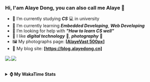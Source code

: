 ### Hi, **I'am Alaye Dong**, you can also call me **Alaye** 👋

- 📖 I’m currently studying ***CS*** 💻 in university
- 🌱 I’m currently learning ***Embedded Developing***, ***Web Developing***
- 🤔 I’m looking for help with ***"How to learn CS well"***
- 🤩 I like ***digital technology*** 📱, ***photography*** 📸
- 🖼️ My photographs page: **[[AlayeVast 500px](https://500px.com.cn/AlayeVast)]**
- 📰 My blog site: **[https://blog.alayedong.cn]**

<!--
[![Alaye's GitHub stats](https://github-readme-stats.vercel.app/api?username=Alaye-Dong&custom_title=Alaye%20Dong`s%20GitHub%20stats&show_icons=true&rank_icon=percentile&theme=transparent&include_all_commits=true&count_private=true)](https://github.com/anuraghazra/github-readme-stats) 
[![Top Langs](https://github-readme-stats.vercel.app/api/top-langs/?username=Alaye-Dong\&layout=compact&theme=transparent)](https://github.com/anuraghazra/github-readme-stats)
-->
<a href="https://github.com/anuraghazra/github-readme-stats">
  <img height=200 align="center" src="https://github-readme-stats.vercel.app/api?username=Alaye-Dong&custom_title=Alaye%20Dong`s%20GitHub%20stats&show_icons=true&rank_icon=percentile&theme=transparent&include_all_commits=true&count_private=true" />
</a>
<a href="https://github.com/anuraghazra/convoychat">
  <img height=200 align="center" src="https://github-readme-stats.vercel.app/api/top-langs/?username=Alaye-Dong&layout=compact&theme=transparent&include_all_commits=true&count_private=true&langs_count=8&card_width=300" />
</a>

<br />
<br />

<div style="display:none"> 
  <img src="https://visitor-badge.laobi.icu/badge?page_id=Alaye-Dong.Alaye-Dong"/>
</div>
<br />

<details>	
  <summary><b> ⌚ My WakaTime Stats </b></summary>

<br />

<!--START_SECTION:waka-->
![Code Time](http://img.shields.io/badge/Code%20Time-510%20hrs%2041%20mins-blue)

![Profile Views](http://img.shields.io/badge/Profile%20Views-0-blue)

![Lines of code](https://img.shields.io/badge/From%20Hello%20World%20I%27ve%20Written-907.1%20thousand%20lines%20of%20code-blue)

**🐱 My GitHub Data** 

> 📦 87.4 kB Used in GitHub's Storage 
 > 
> 🚫 Not Opted to Hire
 > 
> 📜 29 Public Repositories 
 > 
> 🔑 4 Private Repositories 
 > 
**I'm a Night 🦉** 

```text
🌞 Morning                114 commits         ██░░░░░░░░░░░░░░░░░░░░░░░   07.54 % 
🌆 Daytime                465 commits         ████████░░░░░░░░░░░░░░░░░   30.77 % 
🌃 Evening                637 commits         ███████████░░░░░░░░░░░░░░   42.16 % 
🌙 Night                  295 commits         █████░░░░░░░░░░░░░░░░░░░░   19.52 % 
```
📅 **I'm Most Productive on Monday** 

```text
Monday                   255 commits         ████░░░░░░░░░░░░░░░░░░░░░   16.88 % 
Tuesday                  212 commits         ████░░░░░░░░░░░░░░░░░░░░░   14.03 % 
Wednesday                197 commits         ███░░░░░░░░░░░░░░░░░░░░░░   13.04 % 
Thursday                 246 commits         ████░░░░░░░░░░░░░░░░░░░░░   16.28 % 
Friday                   205 commits         ███░░░░░░░░░░░░░░░░░░░░░░   13.57 % 
Saturday                 161 commits         ███░░░░░░░░░░░░░░░░░░░░░░   10.66 % 
Sunday                   235 commits         ████░░░░░░░░░░░░░░░░░░░░░   15.55 % 
```


📊 **This Week I Spent My Time On** 

```text
💬 Programming Languages: 
Java                     9 hrs 12 mins       ██████████████░░░░░░░░░░░   55.16 % 
Vue.js                   2 hrs 50 mins       ████░░░░░░░░░░░░░░░░░░░░░   17.03 % 
JavaScript               1 hr 55 mins        ███░░░░░░░░░░░░░░░░░░░░░░   11.55 % 
XML                      1 hr 47 mins        ███░░░░░░░░░░░░░░░░░░░░░░   10.68 % 
Markdown                 17 mins             ░░░░░░░░░░░░░░░░░░░░░░░░░   01.77 % 

🔥 Editors: 
IntelliJ IDEA            11 hrs 13 mins      █████████████████░░░░░░░░   67.22 % 
VS Code                  5 hrs 13 mins       ████████░░░░░░░░░░░░░░░░░   31.31 % 
PyCharm                  14 mins             ░░░░░░░░░░░░░░░░░░░░░░░░░   01.47 % 

🐱‍💻 Projects: 
big-event-frontend       4 hrs 56 mins       ███████░░░░░░░░░░░░░░░░░░   29.62 % 
demo                     4 hrs 25 mins       ███████░░░░░░░░░░░░░░░░░░   26.51 % 
courseware-system        3 hrs 22 mins       █████░░░░░░░░░░░░░░░░░░░░   20.21 % 
exp4_SpringMyBatis       3 hrs               ████░░░░░░░░░░░░░░░░░░░░░   17.98 % 
big-event                23 mins             █░░░░░░░░░░░░░░░░░░░░░░░░   02.35 % 
```

**I Mostly Code in Java** 

```text
Java                     6 repos             ████░░░░░░░░░░░░░░░░░░░░░   17.14 % 
TypeScript               6 repos             ████░░░░░░░░░░░░░░░░░░░░░   17.14 % 
Python                   3 repos             ██░░░░░░░░░░░░░░░░░░░░░░░   08.57 % 
JavaScript               3 repos             ██░░░░░░░░░░░░░░░░░░░░░░░   08.57 % 
CSS                      1 repo              █░░░░░░░░░░░░░░░░░░░░░░░░   02.86 % 
```



**Timeline**

![Lines of Code chart](https://raw.githubusercontent.com/Alaye-Dong/Alaye-Dong/main/assets/bar_graph.png)


 Last Updated on 29/05/2025 18:50:56 UTC
<!--END_SECTION:waka-->

</details>
